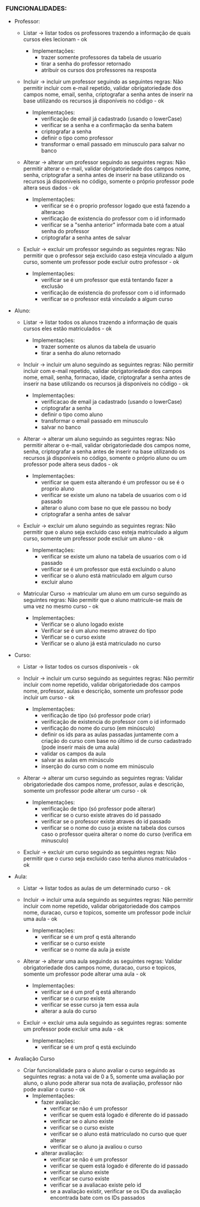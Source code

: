 ### FUNCIONALIDADES: 

* Professor:
    - Listar -> listar todos os professores trazendo a informação de quais cursos eles lecionam - ok
        - Implementações:
            - trazer somente professores da tabela de usuario
            - tirar a senha do professor retornado
            - atribuir os cursos dos professores na resposta

    - Incluir -> incluir um professor seguindo as seguintes regras: Não permitir incluir com e-mail repetido, validar obrigatoriedade dos campos nome, email, senha, criptografar a senha antes de inserir na base utilizando os recursos já disponíveis no código - ok
        - Implementações:
            - verificação de email já cadastrado (usando o lowerCase)
            - verificar se a senha e a confirmação da senha batem
            - criptografar a senha
            - definir o tipo como professor
            - transformar o email passado em minusculo para salvar no banco

    - Alterar -> alterar um professor seguindo as seguintes regras: Não permitir alterar o e-mail, validar obrigatoriedade dos campos nome, senha, criptografar a senha antes de inserir na base utilizando os recursos já disponíveis no código, somente o próprio professor pode altera seus dados - ok
        - Implementações:
            - verificar se é o proprio professor logado que está fazendo a alteracao
            - verificação de existencia do professor com o id informado
            - verificar se a "senha anterior" informada bate com a atual senha do professor
            - criptografar a senha antes de salvar

    - Excluir -> excluir um professor seguindo as seguintes regras: Não permitir que o professor seja excluido caso esteja vinculado a algum curso, somente um professor pode excluir outro professor - ok
        - Implementações:
            - verificar se é um professor que está tentando fazer a exclusão
            - verificação de existencia do professor com o id informado
            - verificar se o professor está vinculado a algum curso

* Aluno:
    - Listar -> listar todos os alunos trazendo a informação de quais cursos eles estão matriculados - ok
        - Implementações:
            - trazer somente os alunos da tabela de usuario
            - tirar a senha do aluno retornado

    - Incluir -> incluir um aluno seguindo as seguintes regras: Não permitir incluir com e-mail repetido, validar obrigatoriedade dos campos nome, email, senha, formacao, idade, criptografar a senha antes de inserir na base utilizando os recursos já disponíveis no código - ok
        - Implementações:
            - verificacao de email ja cadastrado (usando o lowerCase)
            - criptografar a senha
            - definir o tipo como aluno
            - transformar o email passado em minusculo
            - salvar no banco

    - Alterar -> alterar um aluno seguindo as seguintes regras: Não permitir alterar o e-mail, validar obrigatoriedade dos campos nome, senha, criptografar a senha antes de inserir na base utilizando os recursos já disponíveis no código, somente o próprio aluno ou um professor pode altera seus dados - ok
        - Implementações:
            - verificar se quem esta alterando é um professor ou se é o proprio aluno
            - verificar se existe um aluno na tabela de usuarios com o id passado
            - alterar o aluno com base no que ele passou no body
            - criptografar a senha antes de salvar

    - Excluir -> excluir um aluno seguindo as seguintes regras: Não permitir que o aluno seja excluido caso esteja matriculado a algum curso, somente um professor pode excluir um aluno - ok
        - Implementações:
            - verificar se existe um aluno na tabela de usuarios com o id passado
            - verificar se é um professor que está excluindo o aluno
            - verificar se o aluno está matriculado em algum curso
            - excluir aluno

    - Matricular Curso -> matricular um aluno em um curso seguindo as seguintes regras: Não permitir que o aluno matricule-se mais de uma vez no mesmo curso - ok
        - Implementações:
            - Verificar se o aluno logado existe
            - Verificar se é um aluno mesmo atravez do tipo
            - Verificar se o curso existe
            - Verificar se o aluno já está matriculado no curso

* Curso:
    - Listar -> listar todos os cursos disponiveis -  ok

    - Incluir -> incluir um curso seguindo as seguintes regras: Não permitir incluir com nome repetido, validar obrigatoriedade dos campos nome, professor, aulas e descrição, somente um professor pode incluir um curso - ok
        - Implementações:
            - verificação de tipo (só professor pode criar)
            - verificação de existencia do professor com o id informado
            - verificação do nome do curso (em minúsculo)
            - definir os ids para as aulas passadas juntamente com a criação do curso com base no último id de curso cadastrado (pode inserir mais de uma aula)
            - validar os campos da aula
            - salvar as aulas em minúsculo
            - inserção do curso com o nome em minúsculo

    - Alterar -> alterar um curso seguindo as seguintes regras: Validar obrigatoriedade dos campos nome, professor, aulas e descrição, somente um professor pode alterar um curso - ok
        - Implementações:
            - verificação de tipo (só professor pode alterar)
            - verificar se o curso existe atraves do id passado
            - verificar se o professor existe atraves do id passado
            - verificar se o nome do cuso ja existe na tabela dos cursos caso o professor queira alterar o nome do curso (verifica em minusculo)

    - Excluir -> excluir um curso seguindo as seguintes regras: Não permitir que o curso seja excluido caso tenha alunos matriculados - ok

- Aula:
    - Listar -> listar todos as aulas de um determinado curso - ok
    - Incluir -> incluir uma aula seguindo as seguintes regras: Não permitir incluir com nome repetido, validar obrigatoriedade dos campos nome, duracao, curso e topicos, somente um professor pode incluir uma aula - ok
        - Implementações:
            - verificar se é um prof q está alterando
            - verificar se o curso existe
            - verificar se o nome da aula ja existe

    - Alterar -> alterar uma aula seguindo as seguintes regras: Validar obrigatoriedade dos campos nome, duracao, curso e topicos, somente um professor pode alterar uma aula - ok
        - Implementações:
            - verificar se é um prof q está alterando
            - verificar se o curso existe
            - verificar se esse curso ja tem essa aula
            - alterar a aula do curso

    - Excluir -> excluir uma aula seguindo as seguintes regras: somente um professor pode excluir uma aula - ok
        - Implementações:
            - verificar se é um prof q está excluindo

- Avaliação Curso
    - Criar funcionalidade para o aluno avaliar o curso seguindo as seguintes regras: a nota vai de 0 a 5, somente uma avaliação por aluno, o aluno pode alterar sua nota de avaliação, professor não pode avaliar o curso - ok
        - Implementações:
            - fazer avaliação:
                - verificar se não é um professor
                - verificar se quem está logado é diferente do id passado
                - verificar se o aluno existe
                - verificar se o curso existe
                - verificar se o aluno está matriculado no curso que quer alterar
                - verificar se o aluno ja avaliou o curso
            - alterar avaliação:
                - verificar se não é um professor
                - verificar se quem está logado é diferente do id passado
                - verificar se aluno existe
                - verificar se curso existe
                - verificar se a avaliacao existe pelo id
                - se a avaliação existir, verificar se os IDs da avaliação encontrada bate com os IDs passados
